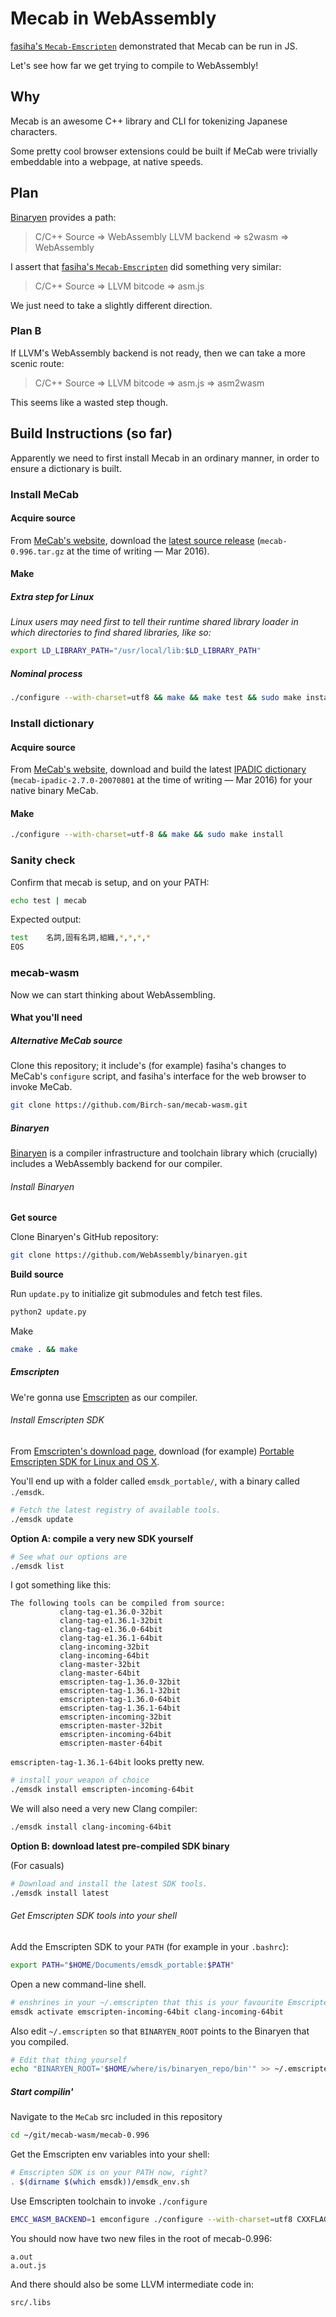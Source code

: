 # Mecab in WebAssembly

[fasiha's `Mecab-Emscripten`](https://github.com/fasiha/mecab-emscripten) demonstrated that Mecab can be run in JS.

Let's see how far we get trying to compile to WebAssembly!

## Why

Mecab is an awesome C++ library and CLI for tokenizing Japanese characters.

Some pretty cool browser extensions could be built if MeCab were trivially embeddable into a webpage, at native speeds.

## Plan

[Binaryen](https://github.com/WebAssembly/binaryen) provides a path:

> C/C++ Source ⇒ WebAssembly LLVM backend ⇒ s2wasm ⇒ WebAssembly

I assert that [fasiha's `Mecab-Emscripten`](https://github.com/fasiha/mecab-emscripten) did something very similar:

> C/C++ Source ⇒ LLVM bitcode ⇒ asm.js

We just need to take a slightly different direction.

### Plan B

If LLVM's WebAssembly backend is not ready, then we can take a more scenic route:

> C/C++ Source ⇒ LLVM bitcode ⇒ asm.js ⇒ asm2wasm

This seems like a wasted step though.

## Build Instructions (so far)

Apparently we need to first install Mecab in an ordinary manner, in order to ensure a dictionary is built.

### Install MeCab

#### Acquire source

From [MeCab's website](https://taku910.github.io/mecab/), download the [latest source release](https://drive.google.com/uc?export=download&id=0B4y35FiV1wh7cENtOXlicTFaRUE) (`mecab-0.996.tar.gz` at the time of writing — Mar 2016).

#### Make

##### Extra step for Linux

_Linux users may need first to tell their runtime shared library loader in which directories to find shared libraries, like so:_

```bash
export LD_LIBRARY_PATH="/usr/local/lib:$LD_LIBRARY_PATH"
```

##### Nominal process

```bash
./configure --with-charset=utf8 && make && make test && sudo make install
```

### Install dictionary

#### Acquire source

From [MeCab's website](https://taku910.github.io/mecab/), download and build the latest [IPADIC dictionary](https://drive.google.com/uc?export=download&id=0B4y35FiV1wh7MWVlSDBCSXZMTXM) (`mecab-ipadic-2.7.0-20070801` at the time of writing — Mar 2016) for your native binary MeCab.

#### Make

```bash
./configure --with-charset=utf-8 && make && sudo make install
```

### Sanity check

Confirm that mecab is setup, and on your PATH:

```bash
echo test | mecab
```

Expected output:

```bash
test    名詞,固有名詞,組織,*,*,*,*
EOS
```

### mecab-wasm

Now we can start thinking about WebAssembling.

#### What you'll need

##### Alternative MeCab source

Clone this repository; it include's (for example) fasiha's changes to MeCab's `configure` script, and fasiha's interface for the web browser to invoke MeCab.

```bash
git clone https://github.com/Birch-san/mecab-wasm.git
```

##### Binaryen

[Binaryen](https://github.com/WebAssembly/binaryen) is a compiler infrastructure and toolchain library which (crucially) includes a WebAssembly backend for our compiler.

###### Install Binaryen

**Get source**

Clone Binaryen's GitHub repository:

```bash
git clone https://github.com/WebAssembly/binaryen.git
```

**Build source**

Run `update.py` to initialize git submodules and fetch test files.

```bash
python2 update.py
```

Make

```bash
cmake . && make
```

##### Emscripten

We're gonna use [Emscripten](https://github.com/kripken/emscripten) as our compiler.

###### Install Emscripten SDK

From [Emscripten's download page](https://kripken.github.io/emscripten-site/docs/getting_started/downloads.html), download (for example) [Portable Emscripten SDK for Linux and OS X](https://s3.amazonaws.com/mozilla-games/emscripten/releases/emsdk-portable.tar.gz).

You'll end up with a folder called `emsdk_portable/`, with a binary called `./emsdk`.

```bash
# Fetch the latest registry of available tools.
./emsdk update
```

**Option A: compile a very new SDK yourself**

```bash
# See what our options are
./emsdk list
```

I got something like this:

```
The following tools can be compiled from source:
           clang-tag-e1.36.0-32bit  
           clang-tag-e1.36.1-32bit  
           clang-tag-e1.36.0-64bit  
           clang-tag-e1.36.1-64bit  
           clang-incoming-32bit     
           clang-incoming-64bit     
           clang-master-32bit       
           clang-master-64bit       
           emscripten-tag-1.36.0-32bit
           emscripten-tag-1.36.1-32bit
           emscripten-tag-1.36.0-64bit
           emscripten-tag-1.36.1-64bit
           emscripten-incoming-32bit
           emscripten-master-32bit  
           emscripten-incoming-64bit
           emscripten-master-64bit  
```

`emscripten-tag-1.36.1-64bit` looks pretty new.

```bash
# install your weapon of choice
./emsdk install emscripten-incoming-64bit
```

We will also need a very new Clang compiler:

```bash
./emsdk install clang-incoming-64bit
```

**Option B: download latest pre-compiled SDK binary**

(For casuals)

```bash
# Download and install the latest SDK tools.
./emsdk install latest
```

###### Get Emscripten SDK tools into your shell

Add the Emscripten SDK to your `PATH` (for example in your `.bashrc`):

```bash
export PATH="$HOME/Documents/emsdk_portable:$PATH"
```

Open a new command-line shell.

```bash
# enshrines in your ~/.emscripten that this is your favourite Emscripten version at the moment
emsdk activate emscripten-incoming-64bit clang-incoming-64bit
```

Also edit `~/.emscripten` so that `BINARYEN_ROOT` points to the Binaryen that you compiled.

```bash
# Edit that thing yourself
echo "BINARYEN_ROOT='$HOME/where/is/binaryen_repo/bin'" >> ~/.emscripten
```

##### Start compilin'

Navigate to the `MeCab` src included in this repository

```bash
cd ~/git/mecab-wasm/mecab-0.996
```

Get the Emscripten env variables into your shell:

```bash
# Emscripten SDK is on your PATH now, right?
. $(dirname $(which emsdk))/emsdk_env.sh
```

Use Emscripten toolchain to invoke `./configure`

```bash
EMCC_WASM_BACKEND=1 emconfigure ./configure --with-charset=utf8 CXXFLAGS="-std=c++11 -O1 -s BINARYEN=1" CFLAGS="-O1 -s BINARYEN=1"
```

You should now have two new files in the root of mecab-0.996:

```
a.out
a.out.js
```

And there should also be some LLVM intermediate code in:

```
src/.libs
```
